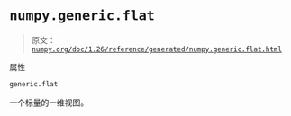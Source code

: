 # `numpy.generic.flat`

> 原文：[`numpy.org/doc/1.26/reference/generated/numpy.generic.flat.html`](https://numpy.org/doc/1.26/reference/generated/numpy.generic.flat.html)

属性

```py
generic.flat
```

一个标量的一维视图。
